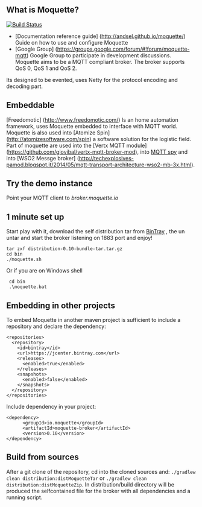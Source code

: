 
## What is Moquette?

[![Build Status](https://api.travis-ci.org/andsel/moquette.svg?branch=master)](https://travis-ci.org/andsel/moquette)

* [Documentation reference guide] (http://andsel.github.io/moquette/) Guide on how to use and configure Moquette
* [Google Group] (https://groups.google.com/forum/#!forum/moquette-mqtt) Google Group to participate in development discussions.
Moquette aims to be a MQTT compliant broker. The broker supports QoS 0, QoS 1 and QoS 2.

Its designed to be evented, uses Netty for the protocol encoding and decoding part.
 
## Embeddable

[Freedomotic] (http://www.freedomotic.com/) Is an home automation framework, uses Moquette embedded to interface with MQTT world.
Moquette is also used into [Atomize Spin] (http://atomizesoftware.com/spin) a software solution for the logistic field.
Part of moquette are used into the [Vertx MQTT module] (https://github.com/giovibal/vertx-mqtt-broker-mod), into [MQTT spy](http://kamilfb.github.io/mqtt-spy/)
and into [WSO2 Messge broker] (http://techexplosives-pamod.blogspot.it/2014/05/mqtt-transport-architecture-wso2-mb-3x.html).

## Try the demo instance
Point your MQTT client to _broker.moquette.io_

## 1 minute set up
Start play with it, download the self distribution tar from [BinTray](https://bintray.com/artifact/download/andsel/generic/distribution-0.10-bundle-tar.tar.gz) ,
the un untar and start the broker listening on 1883 port and enjoy! 
```
tar zxf distribution-0.10-bundle-tar.tar.gz
cd bin
./moquette.sh
```

Or if you are on Windows shell
```
 cd bin
 .\moquette.bat
 ```

## Embedding in other projects
To embed Moquette in another maven project is sufficient to include a repository and declare the dependency: 

```
<repositories>
  <repository>
    <id>bintray</id>
    <url>https://jcenter.bintray.com</url>
    <releases>
      <enabled>true</enabled>
    </releases>
    <snapshots>
      <enabled>false</enabled>
    </snapshots>
  </repository>
</repositories>
```

Include dependency in your project: 

```
<dependency>
      <groupId>io.moquette</groupId>
      <artifactId>moquette-broker</artifactId>
      <version>0.10</version>
</dependency>
```

## Build from sources

After a git clone of the repository, cd into the cloned sources and: `./gradlew clean distribution:distMoquetteTar` or 
`./gradlew clean distribution:distMoquetteZip`. 
In distribution/build directory will be produced the selfcontained file for the broker with all dependencies and a running script. 
  
